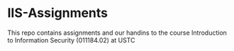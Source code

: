 # IIS-Assignments
This repo contains assignments and our handins to the course Introduction to Information Security (011184.02) at USTC
